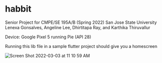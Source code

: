 # habbit
Senior Project for CMPE/SE 195A/B (Spring 2022)
San Jose State University
Lenexa Gonsalves, Angeline Lee, Dhirtitapa Ray, and Karthika Thiruvallur

Device: Google Pixel 5 running Pie (API 28)

Running this lib file in a sample flutter project should give you a homescreen 

![Screen Shot 2022-03-03 at 11 10 59 AM](https://user-images.githubusercontent.com/91718550/156635502-af400af8-ba02-453e-b846-ae77493f7556.png)
